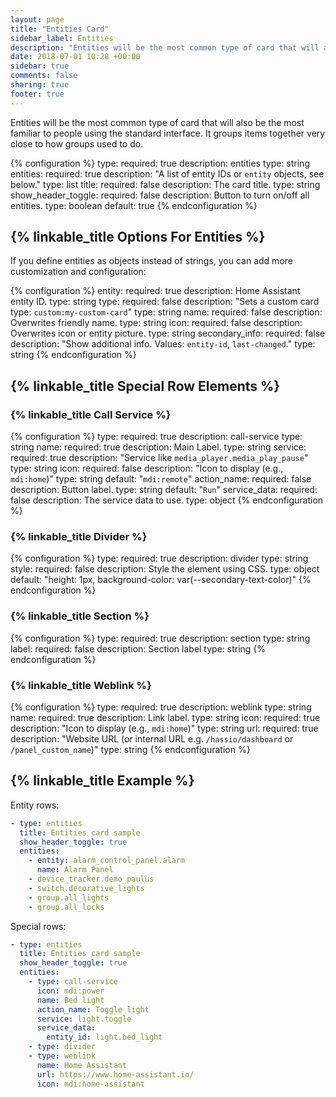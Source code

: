 ```yaml
---
layout: page
title: "Entities Card"
sidebar_label: Entities
description: "Entities will be the most common type of card that will also be the most familiar to people using the standard interface. It groups items together very close to how groups used to do."
date: 2018-07-01 10:28 +00:00
sidebar: true
comments: false
sharing: true
footer: true
---
```


Entities will be the most common type of card that will also be the most familiar to people using the standard interface. It groups items together very close to how groups used to do.

{% configuration %}
type:
  required: true
  description: entities
  type: string
entities:
  required: true
  description: "A list of entity IDs or `entity` objects, see below."
  type: list
title:
  required: false
  description: The card title.
  type: string
show_header_toggle:
  required: false
  description: Button to turn on/off all entities.
  type: boolean
  default: true
{% endconfiguration %}

## {% linkable_title Options For Entities %}

If you define entities as objects instead of strings, you can add more customization and configuration:

{% configuration %}
entity:
  required: true
  description: Home Assistant entity ID.
  type: string
type:
  required: false
  description: "Sets a custom card type: `custom:my-custom-card`"
  type: string
name:
  required: false
  description: Overwrites friendly name.
  type: string
icon:
  required: false
  description: Overwrites icon or entity picture.
  type: string
secondary_info:
  required: false
  description: "Show additional info. Values: `entity-id`, `last-changed`."
  type: string
{% endconfiguration %}

## {% linkable_title Special Row Elements %}

### {% linkable_title Call Service %}

{% configuration %}
type:
  required: true
  description: call-service
  type: string
name:
  required: true
  description: Main Label.
  type: string
service:
  required: true
  description: "Service like `media_player.media_play_pause`"
  type: string
icon:
  required: false
  description: "Icon to display (e.g., `mdi:home`)"
  type: string
  default: "`mdi:remote`"
action_name:
  required: false
  description: Button label.
  type: string
  default: "`Run`"
service_data:
  required: false
  description: The service data to use.
  type: object
{% endconfiguration %}

### {% linkable_title Divider %}

{% configuration %}
type:
  required: true
  description: divider
  type: string
style:
  required: false
  description: Style the element using CSS.
  type: object
  default: "height: 1px, background-color: var(--secondary-text-color)"
{% endconfiguration %}

### {% linkable_title Section %}

{% configuration %}
type:
  required: true
  description: section
  type: string
label:
  required: false
  description: Section label
  type: string
{% endconfiguration %}

### {% linkable_title Weblink %}

{% configuration %}
type:
  required: true
  description: weblink
  type: string
name:
  required: true
  description: Link label.
  type: string
icon:
  required: true
  description: "Icon to display (e.g., `mdi:home`)"
  type: string
url:
  required: true
  description: "Website URL (or internal URL e.g. `/hassio/dashboard` or `/panel_custom_name`)"
  type: string
{% endconfiguration %}

## {% linkable_title Example %}

Entity rows:

```yaml
- type: entities
  title: Entities card sample
  show_header_toggle: true
  entities:
    - entity: alarm_control_panel.alarm
      name: Alarm Panel
    - device_tracker.demo_paulus
    - switch.decorative_lights
    - group.all_lights
    - group.all_locks
```

Special rows:

```yaml
- type: entities
  title: Entities card sample
  show_header_toggle: true
  entities:
    - type: call-service
      icon: mdi:power
      name: Bed light
      action_name: Toggle light
      service: light.toggle
      service_data:
        entity_id: light.bed_light
    - type: divider
    - type: weblink
      name: Home Assistant
      url: https://www.home-assistant.io/
      icon: mdi:home-assistant
```
